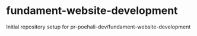 # fundament-website-development

Initial repository setup for pr-poehali-dev/fundament-website-development